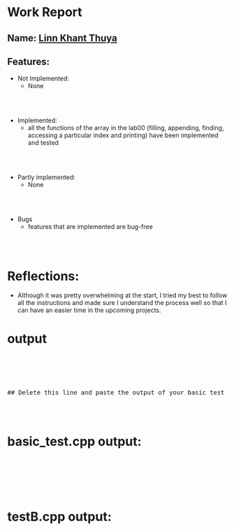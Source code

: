 # Work Report

## Name: <ins> Linn Khant Thuya </ins>

## Features:

- Not Implemented:
  - None

<br><br>

- Implemented:
  - all the functions of the array in the lab00 (filling, appending, finding,
    accessing a particular index and printing) have been implemented and tested

<br><br>

- Partly implemented:
  - None

<br><br>

- Bugs
  - features that are implemented are bug-free

<br><br>

# Reflections:

- Although it was pretty overwhelming at the start, I tried my best to follow all the instructions and made sure I understand the process well so that I can have an easier time in the upcoming projects.

# **output**

<pre>
<br/><br/><br/><br/>
## Delete this line and paste the output of your basic test and then testB here
</pre>

<br/><br/>

# basic_test.cpp output:

<pre>
<br/><br/><br/><br/>
</pre>

# testB.cpp output:

<pre>
<br/><br/><br/><br/>
</pre>
